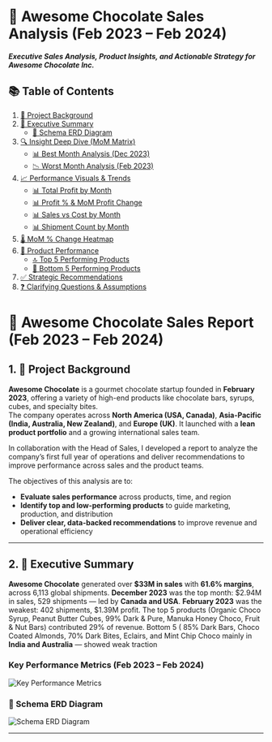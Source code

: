 # 🍫 **Awesome Chocolate Sales Analysis  (Feb 2023 – Feb 2024)**

**_Executive Sales Analysis, Product Insights, and Actionable Strategy for Awesome Chocolate Inc._**


## 📚 Table of Contents

1. [📁 Project Background](#1-project-background)  
2. [🧠 Executive Summary](#2-executive-summary)  
   - [📘 Schema ERD Diagram](#schema-erd-diagram)  
3. [🔍 Insight Deep Dive (MoM Matrix)](#3-insight-deep-dive-mom-matrix)  
   - [📊 Best Month Analysis (Dec 2023)](#best-month-analysis-dec-2023)  
   - [📉 Worst Month Analysis (Feb 2023)](#worst-month-analysis-feb-2023)  
4. [📈 Performance Visuals & Trends](#4-performance-visuals--trends)  
   - [📊 Total Profit by Month](#total-profit-by-month)  
   - [📊 Profit % & MoM Profit Change](#profit--mom-profit-change)  
   - [📊 Sales vs Cost by Month](#sales-vs-cost-by-month)  
   - [📊 Shipment Count by Month](#shipment-count-by-month)  
5. [🌡️ MoM % Change Heatmap](#5-mom--change-heatmap)  
6. [💼 Product Performance](#6-product-performance)  
   - [🔝 Top 5 Performing Products](#top-5-performing-products)  
   - [🔻 Bottom 5 Performing Products](#bottom-5-performing-products)  
7. [✅ Strategic Recommendations](#7-strategic-recommendations)  
8. [❓ Clarifying Questions & Assumptions](#8-clarifying-questions--assumptions)






# 🍫 Awesome Chocolate Sales Report (Feb 2023 – Feb 2024)

## 1. 📁 Project Background

**Awesome Chocolate** is a gourmet chocolate startup founded in **February 2023**, offering a variety of high-end products like chocolate bars, syrups, cubes, and specialty bites.  
The company operates across **North America (USA, Canada)**, **Asia-Pacific (India, Australia, New Zealand)**, and **Europe (UK)**. It launched with a **lean product portfolio** and a growing international sales team.

In collaboration with the Head of Sales, I developed a report to analyze the company’s first full year of operations and deliver recommendations to improve performance across sales and the  product teams.

The objectives of this analysis are to:
- **Evaluate sales performance** across products, time, and region  
- **Identify top and low-performing products** to guide marketing, production, and distribution  
- **Deliver clear, data-backed recommendations** to improve revenue and operational efficiency

---

## 2. 🧠 Executive Summary

**Awesome Chocolate** generated over **$33M in sales** with **61.6% margins**, across 6,113 global shipments. **December 2023** was the top month: $2.94M in sales, 529 shipments — led by **Canada and USA**. **February 2023** was the weakest: 402 shipments, $1.39M profit. The top 5 products (Organic Choco Syrup, Peanut Butter Cubes, 99% Dark & Pure, Manuka Honey Choco, Fruit & Nut Bars) contributed 29% of revenue. Bottom 5 ( 85% Dark Bars, Choco Coated Almonds, 70% Dark Bites, Eclairs, and Mint Chip Choco mainly in **India and Australia** — showed weak traction

### Key Performance Metrics (Feb 2023 – Feb 2024)
![Key Performance Metrics](assets/image/key_performance_metric.png)


### 📘 Schema ERD Diagram

![Schema ERD Diagram](assets/image/schema_erd.png)


---
















